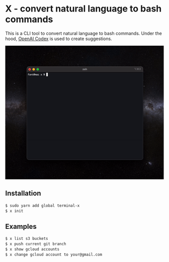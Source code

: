 
# X - convert natural language to bash commands

This is a CLI tool to convert natural language to bash commands. Under the hood, [OpenAI Codex](https://openai.com/blog/openai-codex) is used to create suggestions.

![X Preview](https://github.com/davidfant/terminal-x/blob/master/assets/preview.gif)

## Installation
```bash
$ sudo yarn add global terminal-x
$ x init
```

## Examples
```bash
$ x list s3 buckets
$ x push current git branch
$ x show gcloud accounts
$ x change gcloud account to your@gmail.com
```
